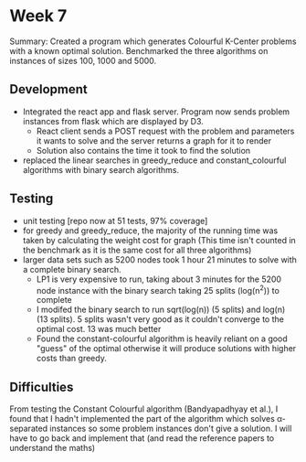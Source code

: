# Week 7
Summary: Created a program which generates Colourful K-Center problems with a known optimal solution. Benchmarked the three algorithms on instances of sizes 100, 1000 and 5000.

## Development
- Integrated the react app and flask server. Program now sends problem instances from flask which are displayed by D3. 
    - React client sends a POST request with the problem and parameters it wants to solve and the server returns a graph for it to render
    - Solution also contains the time it took to find the solution
- replaced the linear searches in greedy_reduce and constant_colourful algorithms with binary search algorithms.


## Testing
- unit testing [repo now at 51 tests, 97% coverage]
- for greedy and greedy_reduce, the majority of the running time was taken by calculating the weight cost for graph (This time isn't counted in the benchmark as it is the same cost for all three algorithms)
- larger data sets such as 5200 nodes took 1 hour 21 minutes to solve with a complete binary search. 
    - LP1 is very expensive to run, taking about 3 minutes for the 5200 node instance with the binary search taking 25 splits (log(n<sup>2</sup>)) to complete
    - I modifed the binary search to run sqrt(log(n)) (5 splits) and log(n) (13 splits). 5 splits wasn't very good as it couldn't converge to the optimal cost. 13 was much better
    - Found the constant-colourful algorithm is heavily reliant on a good "guess" of the optimal otherwise it will produce solutions with higher costs than greedy. 

## Difficulties
From testing the Constant Colourful algorithm (Bandyapadhyay et al.), I found that I hadn't implemented the part of the algorithm which solves α-separated instances so some problem instances don't give a solution. I will have to go back and implement that (and read the reference papers to understand the maths)